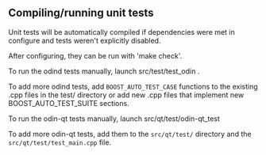 Compiling/running unit tests
------------------------------------

Unit tests will be automatically compiled if dependencies were met in configure
and tests weren't explicitly disabled.

After configuring, they can be run with 'make check'.

To run the odind tests manually, launch src/test/test_odin .

To add more odind tests, add `BOOST_AUTO_TEST_CASE` functions to the existing
.cpp files in the test/ directory or add new .cpp files that
implement new BOOST_AUTO_TEST_SUITE sections.

To run the odin-qt tests manually, launch src/qt/test/odin-qt_test

To add more odin-qt tests, add them to the `src/qt/test/` directory and
the `src/qt/test/test_main.cpp` file.
